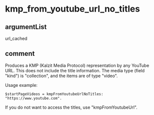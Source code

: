 # kmp_from_youtube_url_no_titles
## argumentList
url_cached
## comment

Produces a KMP (Kalzit Media Protocol) representation by any YouTube URL.
This does not include the title information.
The media type (field "kind") is "collection", and the items are of type "video".

Usage example:
```kalzit
$startPageVideos = kmpFromYoutubeUrlNoTitles: "https://www.youtube.com".
```

If you do not want to access the titles, use "kmpFromYoutubeUrl".

